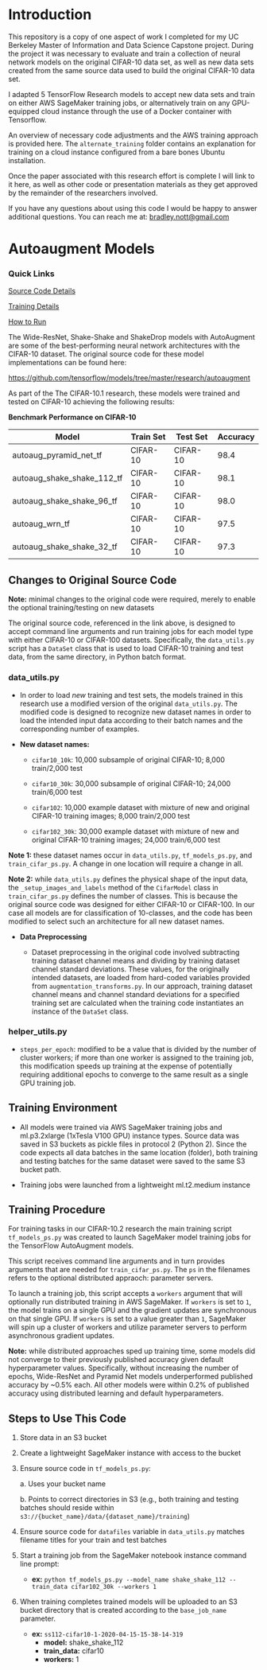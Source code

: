 # Introduction

This repository is a copy of one aspect of work I completed for my UC Berkeley Master of Information and Data Science Capstone project. During the project it was necessary to evaluate and train a collection of neural network models on the original CIFAR-10 data set, as well as new data sets created from the same source data used to build the original CIFAR-10 data set.

I adapted 5 TensorFlow Research models to accept new data sets and train on either AWS SageMaker training jobs, or alternatively train on any GPU-equipped cloud instance through the use of a Docker container with Tensorflow.

An overview of necessary code adjustments and the AWS training approach is provided here. The `alternate_training` folder contains an explanation for training on a cloud instance configured from a bare bones Ubuntu installation.

Once the paper associated with this research effort is complete I will link to it here, as well as other code or presentation materials as they get approved by the remainder of the researchers involved.

If you have any questions about using this code I would be happy to answer additional questions. You can reach me at: bradley.nott@gmail.com

# Autoaugment Models

### Quick Links

[Source Code Details](#changes)

[Training Details](#training-procedure)

[How to Run](#how-to-run)

The Wide-ResNet, Shake-Shake and ShakeDrop models with AutoAugment are some of the best-performing neural network architectures with the CIFAR-10 dataset. The original source code for these model implementations can be found here:

https://github.com/tensorflow/models/tree/master/research/autoaugment

As part of the The CIFAR-10.1 research, these models were trained and tested on CIFAR-10 achieving the following results:

**Benchmark Performance on CIFAR-10**

<center>

| Model                       | Train Set | Test Set | Accuracy |
| --------------------------- | --------- | -------- | -------- |
| autoaug_pyramid_net_tf      | CIFAR-10  | CIFAR-10 | 98.4     |
| autoaug_shake_shake_112_tf  | CIFAR-10  | CIFAR-10 | 98.1     |
| autoaug_shake_shake_96_tf   | CIFAR-10  | CIFAR-10 | 98.0     |
| autoaug_wrn_tf              | CIFAR-10  | CIFAR-10 | 97.5     |
| autoaug_shake_shake_32_tf   | CIFAR-10  | CIFAR-10 | 97.3     |

</center>

<h2 id="changes">
Changes to Original Source Code
</h2>

**Note:** minimal changes to the original code were required, merely to enable the optional training/testing on new datasets

The original source code, referenced in the link above, is designed to accept command line arguments and run training jobs for each model type with either CIFAR-10 or CIFAR-100 datasets. Specifically, the `data_utils.py` script has a `DataSet` class that is used to load CIFAR-10 training and test data, from the same directory, in Python batch format.

### data_utils.py

* In order to load _new_ training and test sets, the models trained in this research use a modified version of the original `data_utils.py`. The modified code is designed to recognize new dataset names in order to load the intended input data according to their batch names and the corresponding number of examples.

* **New dataset names:**

    * `cifar10_10k`: 10,000 subsample of original CIFAR-10; 8,000 train/2,000 test

    * `cifar10_30k`: 30,000 subsample of original CIFAR-10; 24,000 train/6,000 test

    * `cifar102`: 10,000 example dataset with mixture of new and original CIFAR-10 training images; 8,000 train/2,000 test

    * `cifar102_30k`: 30,000 example dataset with mixture of new and original CIFAR-10 training images; 24,000 train/6,000 test
    
**Note 1:** these dataset names occur in `data_utils.py`, `tf_models_ps.py`, and `train_cifar_ps.py`. A change in one location will require a change in all.

**Note 2:** while `data_utils.py` defines the physical shape of the input data, the `_setup_images_and_labels` method of the `CifarModel` class in `train_cifar_ps.py` defines the number of classes. This is because the original source code was designed for either CIFAR-10 or CIFAR-100. In our case all models are for classification of 10-classes, and the code has been modified to select such an architecture for all new dataset names.

* **Data Preprocessing**

   * Dataset preprocessing in the original code involved subtracting training dataset channel means and dividing by training dataset channel standard deviations. These values, for the originally intended datasets, are loaded from hard-coded variables provided from `augmentation_transforms.py`. In our approach, training dataset channel means and channel standard deviations for a specified training set are calculated when the training code instantiates an instance of the `DataSet` class.

### helper_utils.py

* `steps_per_epoch`: modified to be a value that is divided by the number of cluster workers; if more than one worker is assigned to    the training job, this modification speeds up training at the expense of potentially requiring additional epochs to converge to the same result as a single GPU training job.

<h2 id="training-procedure">
Training Environment
</h2>

* All models were trained via AWS SageMaker training jobs and ml.p3.2xlarge (1xTesla V100 GPU) instance types. Source data was saved in S3 buckets as pickle files in protocol 2 (Python 2). Since the code expects all data batches in the same location (folder), both training and testing batches for the same dataset were saved to the same S3 bucket path.

* Training jobs were launched from a lightweight ml.t2.medium instance

## Training Procedure

For training tasks in our CIFAR-10.2 research the main training script `tf_models_ps.py` was created to launch SageMaker model training jobs for the TensorFlow AutoAugment models.

This script receives command line arguments and in turn provides arguments that are needed for `train_cifar_ps.py`. The `ps` in the filenames refers to the optional distributed appraoch: parameter servers.

To launch a training job, this script accepts a `workers` argument that will optionally run distributed training in AWS SageMaker. If `workers` is set to `1`, the model trains on a single GPU and the gradient updates are synchronous on that single GPU. If `workers` is set to a value greater than `1`, SageMaker will spin up a cluster of workers and utilize parameter servers to perform asynchronous gradient updates.

**Note:** while distributed approaches sped up training time, some models did not converge to their previously published accuracy given default hyperparameter values. Specifically, without increasing the number of epochs, Wide-ResNet and Pyramid Net models underperformed published accuracy by ~0.5% each. All other models were within 0.2% of published accuracy using distributed learning and default hyperparameters. 

<h2 id="how-to-run">
Steps to Use This Code
</h2>

1. Store data in an S3 bucket
2. Create a lightweight SageMaker instance with access to the bucket
3. Ensure source code in `tf_models_ps.py`:

   a. Uses your bucket name

   b. Points to correct directories in S3 (e.g., both training and testing batches should reside within `s3://{bucket_name}/data/{dataset_name}/training`)

4. Ensure source code for `datafiles` variable in `data_utils.py` matches filename titles for your train and test batches 

5. Start a training job from the SageMaker notebook instance command line prompt:

   - **ex:** `python tf_models_ps.py --model_name shake_shake_112 --train_data cifar102_30k --workers 1`

6. When training completes trained models will be uploaded to an S3 bucket directory that is created according to the `base_job_name` parameter.

   - **ex:** `ss112-cifar10-1-2020-04-15-15-38-14-319`
      - **model:** shake_shake_112
      - **train_data:** cifar10
      - **workers:** 1





